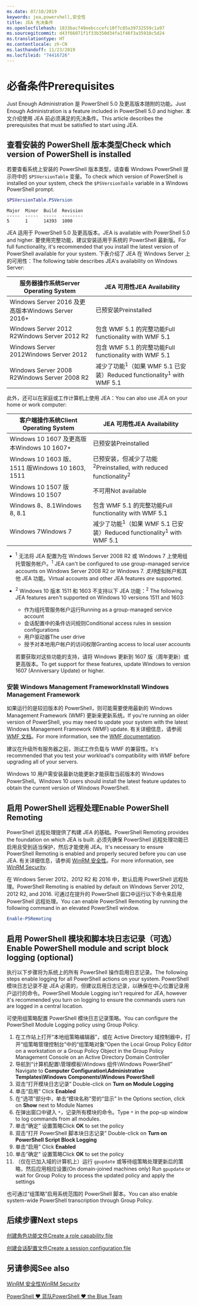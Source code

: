 ```yaml
---
ms.date: 07/10/2019
keywords: jea,powershell,安全性
title: JEA 先决条件
ms.openlocfilehash: 1833bacf49eebcccefc10f7c85a39732559c1a97
ms.sourcegitcommit: d43f66071f1f33b350d34fa1f46f3a35910c5d24
ms.translationtype: HT
ms.contentlocale: zh-CN
ms.lasthandoff: 11/23/2019
ms.locfileid: "74416726"
---
```

# <a name="prerequisites"></a><span data-ttu-id="71e6e-103">必备条件</span><span class="sxs-lookup"><span data-stu-id="71e6e-103">Prerequisites</span></span>

<span data-ttu-id="71e6e-104">Just Enough Administration 是 PowerShell 5.0 及更高版本随附的功能。</span><span class="sxs-lookup"><span data-stu-id="71e6e-104">Just Enough Administration is a feature included in PowerShell 5.0 and higher.</span></span> <span data-ttu-id="71e6e-105">本文介绍使用 JEA 前必须满足的先决条件。</span><span class="sxs-lookup"><span data-stu-id="71e6e-105">This article describes the prerequisites that must be satisfied to start using JEA.</span></span>


## <a name="check-which-version-of-powershell-is-installed"></a><span data-ttu-id="71e6e-106">查看安装的 PowerShell 版本类型</span><span class="sxs-lookup"><span data-stu-id="71e6e-106">Check which version of PowerShell is installed</span></span>

<span data-ttu-id="71e6e-107">若要查看系统上安装的 PowerShell 版本类型，请查看 Windows PowerShell 提示符中的 `$PSVersionTable` 变量。</span><span class="sxs-lookup"><span data-stu-id="71e6e-107">To check which version of PowerShell is installed on your system, check the `$PSVersionTable` variable in a Windows PowerShell prompt.</span></span>

```powershell
$PSVersionTable.PSVersion
```

```Output
Major  Minor  Build  Revision
-----  -----  -----  --------
5      1      14393  1000
```

<span data-ttu-id="71e6e-108">JEA 适用于 PowerShell 5.0 及更高版本。</span><span class="sxs-lookup"><span data-stu-id="71e6e-108">JEA is available with PowerShell 5.0 and higher.</span></span> <span data-ttu-id="71e6e-109">要使用完整功能，建议安装适用于系统的 PowerShell 最新版。</span><span class="sxs-lookup"><span data-stu-id="71e6e-109">For full functionality, it's recommended that you install the latest version of PowerShell available for your system.</span></span> <span data-ttu-id="71e6e-110">下表介绍了 JEA 在 Windows Server 上的可用性：</span><span class="sxs-lookup"><span data-stu-id="71e6e-110">The following table describes JEA's availability on Windows Server:</span></span>

| <span data-ttu-id="71e6e-111">服务器操作系统</span><span class="sxs-lookup"><span data-stu-id="71e6e-111">Server Operating System</span></span> |                <span data-ttu-id="71e6e-112">JEA 可用性</span><span class="sxs-lookup"><span data-stu-id="71e6e-112">JEA Availability</span></span>                |
| ----------------------- | ---------------------------------------------- |
| <span data-ttu-id="71e6e-113">Windows Server 2016 及更高版本</span><span class="sxs-lookup"><span data-stu-id="71e6e-113">Windows Server 2016+</span></span>    | <span data-ttu-id="71e6e-114">已预安装</span><span class="sxs-lookup"><span data-stu-id="71e6e-114">Preinstalled</span></span>                                   |
| <span data-ttu-id="71e6e-115">Windows Server 2012 R2</span><span class="sxs-lookup"><span data-stu-id="71e6e-115">Windows Server 2012 R2</span></span>  | <span data-ttu-id="71e6e-116">包含 WMF 5.1 的完整功能</span><span class="sxs-lookup"><span data-stu-id="71e6e-116">Full functionality with WMF 5.1</span></span>                |
| <span data-ttu-id="71e6e-117">Windows Server 2012</span><span class="sxs-lookup"><span data-stu-id="71e6e-117">Windows Server 2012</span></span>     | <span data-ttu-id="71e6e-118">包含 WMF 5.1 的完整功能</span><span class="sxs-lookup"><span data-stu-id="71e6e-118">Full functionality with WMF 5.1</span></span>                |
| <span data-ttu-id="71e6e-119">Windows Server 2008 R2</span><span class="sxs-lookup"><span data-stu-id="71e6e-119">Windows Server 2008 R2</span></span>  | <span data-ttu-id="71e6e-120">减少了功能<sup>1</sup>（如果 WMF 5.1 已安装）</span><span class="sxs-lookup"><span data-stu-id="71e6e-120">Reduced functionality<sup>1</sup> with WMF 5.1</span></span> |

<span data-ttu-id="71e6e-121">此外，还可以在家庭或工作计算机上使用 JEA：</span><span class="sxs-lookup"><span data-stu-id="71e6e-121">You can also use JEA on your home or work computer:</span></span>

| <span data-ttu-id="71e6e-122">客户端操作系统</span><span class="sxs-lookup"><span data-stu-id="71e6e-122">Client Operating System</span></span> |                   <span data-ttu-id="71e6e-123">JEA 可用性</span><span class="sxs-lookup"><span data-stu-id="71e6e-123">JEA Availability</span></span>                   |
| ----------------------- | ---------------------------------------------------- |
| <span data-ttu-id="71e6e-124">Windows 10 1607 及更高版本</span><span class="sxs-lookup"><span data-stu-id="71e6e-124">Windows 10 1607+</span></span>        | <span data-ttu-id="71e6e-125">已预安装</span><span class="sxs-lookup"><span data-stu-id="71e6e-125">Preinstalled</span></span>                                         |
| <span data-ttu-id="71e6e-126">Windows 10 1603 版、1511 版</span><span class="sxs-lookup"><span data-stu-id="71e6e-126">Windows 10 1603, 1511</span></span>   | <span data-ttu-id="71e6e-127">已预安装，但减少了功能<sup>2</sup></span><span class="sxs-lookup"><span data-stu-id="71e6e-127">Preinstalled, with reduced functionality<sup>2</sup></span></span> |
| <span data-ttu-id="71e6e-128">Windows 10 1507 版</span><span class="sxs-lookup"><span data-stu-id="71e6e-128">Windows 10 1507</span></span>         | <span data-ttu-id="71e6e-129">不可用</span><span class="sxs-lookup"><span data-stu-id="71e6e-129">Not available</span></span>                                        |
| <span data-ttu-id="71e6e-130">Windows 8、8.1</span><span class="sxs-lookup"><span data-stu-id="71e6e-130">Windows 8, 8.1</span></span>          | <span data-ttu-id="71e6e-131">包含 WMF 5.1 的完整功能</span><span class="sxs-lookup"><span data-stu-id="71e6e-131">Full functionality with WMF 5.1</span></span>                      |
| <span data-ttu-id="71e6e-132">Windows 7</span><span class="sxs-lookup"><span data-stu-id="71e6e-132">Windows 7</span></span>               | <span data-ttu-id="71e6e-133">减少了功能<sup>1</sup>（如果 WMF 5.1 已安装）</span><span class="sxs-lookup"><span data-stu-id="71e6e-133">Reduced functionality<sup>1</sup> with WMF 5.1</span></span>       |

- <span data-ttu-id="71e6e-134"><sup>1</sup> 无法将 JEA 配置为在 Windows Server 2008 R2 或 Windows 7 上使用组托管服务帐户。</span><span class="sxs-lookup"><span data-stu-id="71e6e-134"><sup>1</sup> JEA can't be configured to use group-managed service accounts on Windows Server 2008 R2 or Windows 7.</span></span> <span data-ttu-id="71e6e-135">*支持*虚拟帐户和其他 JEA 功能。</span><span class="sxs-lookup"><span data-stu-id="71e6e-135">Virtual accounts and other JEA features *are* supported.</span></span>

- <span data-ttu-id="71e6e-136"><sup>2</sup> Windows 10 版本 1511 和 1603 不支持以下 JEA 功能：</span><span class="sxs-lookup"><span data-stu-id="71e6e-136"><sup>2</sup> The following JEA features aren't supported on Windows 10 versions 1511 and 1603:</span></span>

  - <span data-ttu-id="71e6e-137">作为组托管服务帐户运行</span><span class="sxs-lookup"><span data-stu-id="71e6e-137">Running as a group-managed service account</span></span>
  - <span data-ttu-id="71e6e-138">会话配置中的条件访问规则</span><span class="sxs-lookup"><span data-stu-id="71e6e-138">Conditional access rules in session configurations</span></span>
  - <span data-ttu-id="71e6e-139">用户驱动器</span><span class="sxs-lookup"><span data-stu-id="71e6e-139">The user drive</span></span>
  - <span data-ttu-id="71e6e-140">授予对本地用户帐户的访问权限</span><span class="sxs-lookup"><span data-stu-id="71e6e-140">Granting access to local user accounts</span></span>

  <span data-ttu-id="71e6e-141">若要获取对这些功能的支持，请将 Windows 更新到 1607 版（周年更新）或更高版本。</span><span class="sxs-lookup"><span data-stu-id="71e6e-141">To get support for these features, update Windows to version 1607 (Anniversary Update) or higher.</span></span>

### <a name="install-windows-management-framework"></a><span data-ttu-id="71e6e-142">安装 Windows Management Framework</span><span class="sxs-lookup"><span data-stu-id="71e6e-142">Install Windows Management Framework</span></span>

<span data-ttu-id="71e6e-143">如果运行的是较旧版本的 PowerShell，则可能需要使用最新的 Windows Management Framework (WMF) 更新来更新系统。</span><span class="sxs-lookup"><span data-stu-id="71e6e-143">If you're running an older version of PowerShell, you may need to update your system with the latest Windows Management Framework (WMF) update.</span></span> <span data-ttu-id="71e6e-144">有关详细信息，请参阅 [WMF 文档](/powershell/scripting/wmf/overview)。</span><span class="sxs-lookup"><span data-stu-id="71e6e-144">For more information, see the [WMF documentation](/powershell/scripting/wmf/overview).</span></span>

<span data-ttu-id="71e6e-145">建议在升级所有服务器之前，测试工作负载与 WMF 的兼容性。</span><span class="sxs-lookup"><span data-stu-id="71e6e-145">It's recommended that you test your workload's compatibility with WMF before upgrading all of your servers.</span></span>

<span data-ttu-id="71e6e-146">Windows 10 用户需安装最新功能更新才能获取当前版本的 Windows PowerShell。</span><span class="sxs-lookup"><span data-stu-id="71e6e-146">Windows 10 users should install the latest feature updates to obtain the current version of Windows PowerShell.</span></span>

## <a name="enable-powershell-remoting"></a><span data-ttu-id="71e6e-147">启用 PowerShell 远程处理</span><span class="sxs-lookup"><span data-stu-id="71e6e-147">Enable PowerShell Remoting</span></span>

<span data-ttu-id="71e6e-148">PowerShell 远程处理提供了构建 JEA 的基础。</span><span class="sxs-lookup"><span data-stu-id="71e6e-148">PowerShell Remoting provides the foundation on which JEA is built.</span></span> <span data-ttu-id="71e6e-149">必须先确保 PowerShell 远程处理功能已启用且受到适当保护，然后才能使用 JEA。</span><span class="sxs-lookup"><span data-stu-id="71e6e-149">It's necessary to ensure PowerShell Remoting is enabled and properly secured before you can use JEA.</span></span> <span data-ttu-id="71e6e-150">有关详细信息，请参阅 [WinRM 安全性](/powershell/scripting/learn/remoting/winrmsecurity)。</span><span class="sxs-lookup"><span data-stu-id="71e6e-150">For more information, see [WinRM Security](/powershell/scripting/learn/remoting/winrmsecurity).</span></span>

<span data-ttu-id="71e6e-151">在 Windows Server 2012、2012 R2 和 2016 中，默认启用 PowerShell 远程处理。</span><span class="sxs-lookup"><span data-stu-id="71e6e-151">PowerShell Remoting is enabled by default on Windows Server 2012, 2012 R2, and 2016.</span></span> <span data-ttu-id="71e6e-152">可通过在提升的 PowerShell 窗口中运行以下命令来启用 PowerShell 远程处理。</span><span class="sxs-lookup"><span data-stu-id="71e6e-152">You can enable PowerShell Remoting by running the following command in an elevated PowerShell window.</span></span>

```powershell
Enable-PSRemoting
```

## <a name="enable-powershell-module-and-script-block-logging-optional"></a><span data-ttu-id="71e6e-153">启用 PowerShell 模块和脚本块日志记录（可选）</span><span class="sxs-lookup"><span data-stu-id="71e6e-153">Enable PowerShell module and script block logging (optional)</span></span>

<span data-ttu-id="71e6e-154">执行以下步骤将为系统上的所有 PowerShell 操作启用日志记录。</span><span class="sxs-lookup"><span data-stu-id="71e6e-154">The following steps enable logging for all PowerShell actions on your system.</span></span> <span data-ttu-id="71e6e-155">PowerShell 模块日志记录不是 JEA 必需的，但建议启用日志记录，以确保在中心位置记录用户运行的命令。</span><span class="sxs-lookup"><span data-stu-id="71e6e-155">PowerShell Module Logging isn't required for JEA, however it's recommended you turn on logging to ensure the commands users run are logged in a central location.</span></span>

<span data-ttu-id="71e6e-156">可使用组策略配置 PowerShell 模块日志记录策略。</span><span class="sxs-lookup"><span data-stu-id="71e6e-156">You can configure the PowerShell Module Logging policy using Group Policy.</span></span>

1. <span data-ttu-id="71e6e-157">在工作站上打开“本地组策略编辑器”，或在 Active Directory 域控制器中，打开“组策略管理控制台”中的“组策略对象”</span><span class="sxs-lookup"><span data-stu-id="71e6e-157">Open the Local Group Policy Editor on a workstation or a Group Policy Object in the Group Policy Management Console on an Active Directory Domain Controller</span></span>
2. <span data-ttu-id="71e6e-158">导航到“计算机配置\\管理模板\\Windows 组件\\Windows PowerShell” </span><span class="sxs-lookup"><span data-stu-id="71e6e-158">Navigate to **Computer Configuration\\Administrative Templates\\Windows Components\\Windows PowerShell**</span></span>
3. <span data-ttu-id="71e6e-159">双击“打开模块日志记录” </span><span class="sxs-lookup"><span data-stu-id="71e6e-159">Double-click on **Turn on Module Logging**</span></span>
4. <span data-ttu-id="71e6e-160">单击“启用” </span><span class="sxs-lookup"><span data-stu-id="71e6e-160">Click **Enabled**</span></span>
5. <span data-ttu-id="71e6e-161">在“选项”部分中，单击“模块名称”旁的“显示” </span><span class="sxs-lookup"><span data-stu-id="71e6e-161">In the Options section, click on **Show** next to Module Names</span></span>
6. <span data-ttu-id="71e6e-162">在弹出窗口中键入 `*`，记录所有模块的命令。</span><span class="sxs-lookup"><span data-stu-id="71e6e-162">Type `*` in the pop-up window to log commands from all modules.</span></span>
7. <span data-ttu-id="71e6e-163">单击“确定”  设置策略</span><span class="sxs-lookup"><span data-stu-id="71e6e-163">Click **OK** to set the policy</span></span>
8. <span data-ttu-id="71e6e-164">双击“打开 PowerShell 脚本块日志记录” </span><span class="sxs-lookup"><span data-stu-id="71e6e-164">Double-click on **Turn on PowerShell Script Block Logging**</span></span>
9. <span data-ttu-id="71e6e-165">单击“启用” </span><span class="sxs-lookup"><span data-stu-id="71e6e-165">Click **Enabled**</span></span>
10. <span data-ttu-id="71e6e-166">单击“确定”  设置策略</span><span class="sxs-lookup"><span data-stu-id="71e6e-166">Click **OK** to set the policy</span></span>
11. <span data-ttu-id="71e6e-167">（仅在已加入域的计算机上）运行 `gpupdate` 或等待组策略处理更新后的策略，然后应用相应设置</span><span class="sxs-lookup"><span data-stu-id="71e6e-167">(On domain-joined machines only) Run `gpupdate` or wait for Group Policy to process the updated policy and apply the settings</span></span>

<span data-ttu-id="71e6e-168">也可通过“组策略”启用系统范围的 PowerShell 脚本。</span><span class="sxs-lookup"><span data-stu-id="71e6e-168">You can also enable system-wide PowerShell transcription through Group Policy.</span></span>

## <a name="next-steps"></a><span data-ttu-id="71e6e-169">后续步骤</span><span class="sxs-lookup"><span data-stu-id="71e6e-169">Next steps</span></span>

[<span data-ttu-id="71e6e-170">创建角色功能文件</span><span class="sxs-lookup"><span data-stu-id="71e6e-170">Create a role capability file</span></span>](role-capabilities.md)

[<span data-ttu-id="71e6e-171">创建会话配置文件</span><span class="sxs-lookup"><span data-stu-id="71e6e-171">Create a session configuration file</span></span>](session-configurations.md)

## <a name="see-also"></a><span data-ttu-id="71e6e-172">另请参阅</span><span class="sxs-lookup"><span data-stu-id="71e6e-172">See also</span></span>

[<span data-ttu-id="71e6e-173">WinRM 安全性</span><span class="sxs-lookup"><span data-stu-id="71e6e-173">WinRM Security</span></span>](/powershell/scripting/learn/remoting/winrmsecurity)

[<span data-ttu-id="71e6e-174">PowerShell ♥ 蓝队</span><span class="sxs-lookup"><span data-stu-id="71e6e-174">PowerShell ♥ the Blue Team</span></span>](https://devblogs.microsoft.com/powershell/powershell-the-blue-team/)
